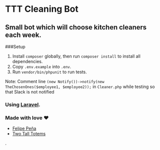 # TTT Cleaning Bot

## Small bot which will choose kitchen cleaners each week. 

###Setup

1. Install `composer` globally, then run `composer install` to install all dependencies.
1. Copy `.env.example` into `.env`.
1. Run `vendor/bin/phpunit` to run tests.

Note: Comment line `(new Notify())->notify(new TheChosenOnes($employee1, $employee2));` in `Cleaner.php` while testing so that Slack is not notified

### Using [Laravel](http://www.laravel.com).

### Made with love ❤

* [Felipe Peña](mailto:felipe.pena@ttt.studio)
* [Two Tall Totems](https://www.twotalltotems.com)


.